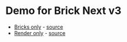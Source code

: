 # Demo for Brick Next v3

- [Bricks only](https://easyops-cn.github.io/next-v3-demo/bricks-only/) - [source](packages/bricks-only)
- [Render only](https://easyops-cn.github.io/next-v3-demo/render-only/) - [source](packages/render-only)
